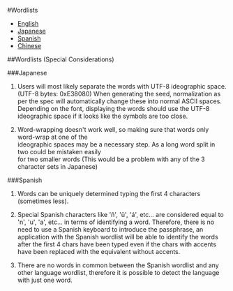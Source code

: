 #Wordlists

* [English](english.txt)
* [Japanese](japanese.txt)
* [Spanish](spanish.txt)
* [Chinese](chinese.txt)

##Wordlists (Special Considerations)

###Japanese

1. Users will most likely separate the words with UTF-8 ideographic space.  
(UTF-8 bytes: 0xE38080) When generating the seed, normalization as per the spec will
automatically change these into normal ASCII spaces. Depending on the font, displaying the
words should use the UTF-8 ideographic space if it looks like the symbols are too close.

2. Word-wrapping doesn't work well, so making sure that words only word-wrap at one of the  
ideographic spaces may be a necessary step. As a long word split in two could be mistaken easily  
for two smaller words (This would be a problem with any of the 3 character sets in Japanese)

###Spanish

1. Words can be uniquely determined typing the first 4 characters (sometimes less).

2. Special Spanish characters like 'ñ', 'ü', 'á', etc... are considered equal to 'n', 'u', 'a', etc... in terms of identifying a word. Therefore, there is no need to use a Spanish keyboard to introduce the passphrase, an application with the Spanish wordlist will be able to identify the words after the first 4 chars have been typed even if the chars with accents have been replaced with the equivalent without accents.

3. There are no words in common between the Spanish wordlist and any other language wordlist, therefore it is possible to detect the language with just one word.

